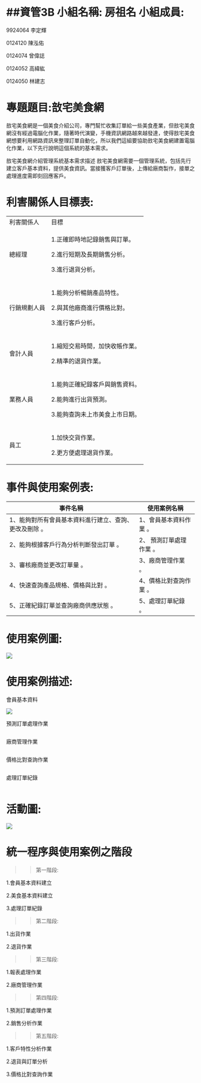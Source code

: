 ##資管3B 小組名稱: 房祖名
小組成員:
===========================
9924064 李定輝

0124120 陳泓佑

0124074 曾偉誌

0124052 高緯紘

0124050 林建志

專題題目:敨宅美食網
================================
敨宅美食網是一個美食介紹公司，專門幫忙收集訂單給一些美食產業，但敨宅美食網沒有經過電腦化作業，隨著時代演變，手機資訊網路越來越發達，使得敨宅美食網想要利用網路資訊來整理訂單自動化，所以我們這組要協助敨宅美食網建置電腦化作業，以下先行說明這個系統的基本需求。

敨宅美食網介紹管理系統基本需求描述
敨宅美食網需要一個管理系統，包括先行建立客戶基本資料，提供美食資訊。當接獲客戶訂單後，上傳給廠商製作，接單之處理進度需即刻回應客戶。

利害關係人目標表:
========================
<table>
  <tr>
    <td>利害關係人</td>
    <td>目標</td>
  </tr>
  <tr>
      <td><p >總經理</p></td>
      <td><p >1.正確即時地記錄銷售與訂單。</p>
        <p >2.進行短期及長期銷售分析。</p>
        <p >3.進行退貨分析。</p></td>
    </tr>
    <tr>
      <td><p >行銷規劃人員</p></td>
      <td><p >1.能夠分析暢銷產品特性。</p>
        <p >2.與其他廠商進行價格比對。</p>
        <p >3.進行客戶分析。</p></td>
    </tr>
    <tr>
      <td><p >會計人員</p></td>
      <td><p >1.縮短交易時間，加快收帳作業。 </p>
        <p >2.精準的退貨作業。</p></td>
    </tr>
    <tr>
      <td><p >業務人員</p></td>
      <td><p >1.能夠正確紀錄客戶與銷售資料。 </p>
        <p >2.能夠進行出貨預測。</p>
         <p >3.能夠查詢未上市美食上市日期。</p></td>   
    </tr>
    <tr>
      <td><p >員工</p></td>
      <td><p >1.加快交貨作業。 </p>
        <p >2.更方便處理退貨作業。</p></td>
    </tr>
  </table>

  
事件與使用案例表:
========================
|事件名稱|使用案例名稱|
|------------------------------------------------------|------------------------|
|1、能夠對所有會員基本資料進行建立、查詢、更改及刪除 。| 1、會員基本資料作業 。 |
|2、能夠根據客戶行為分析判斷發出訂單 。|2、 預測訂單處理作業 。|
|3、審核廠商並更改訂單量 。|3、廠商管理作業 。|
|4、快速查詢產品規格、價格與比對 。|4、價格比對查詢作業 。|
|5、正確紀錄訂單並查詢廠商供應狀態 。| 5、處理訂單紀錄 。|

使用案例圖:
==========================
![](https://raw.githubusercontent.com/w80522e/2014_nkfust_oose_3B_7/master/%E6%A1%88%E4%BE%8B%E5%9C%96.PNG)

使用案例描述:
========================
會員基本資料

![](https://raw.githubusercontent.com/w80522e/2014_nkfust_oose_3B_7/master/%E7%B6%B2%E7%AB%99%E6%9C%83%E5%93%A1%E8%B3%87%E6%96%99%E5%BB%BA%E7%AB%8B.PNG)

預測訂單處理作業

![]()

廠商管理作業

![]()

價格比對查詢作業

![]()

處理訂單紀錄

![]()

活動圖:
=============================
![](https://raw.githubusercontent.com/w80522e/2014_nkfust_oose_3B_7/master/0.0..PNG)



統一程序與使用案例之階段
==========================
>>第一階段:

1.會員基本資料建立

2.美食基本資料建立

3.處理訂單紀錄

>>第二階段:

1.出貨作業

2.退貨作業

>>第三階段:

1.報表處理作業

2.廠商管理作業

>>第四階段:

1.預測訂單處理作業

2.銷售分析作業

>>第五階段:

1.客戶特性分析作業

2.退貨與訂單分析

3.價格比對查詢作業


 
